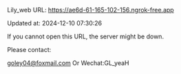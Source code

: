 Lily_web URL: https://ae6d-61-165-102-156.ngrok-free.app

Updated at: 2024-12-10 07:30:26

If you cannot open this URL, the server might be down.

Please contact: 

goley04@foxmail.com Or Wechat:GL_yeaH